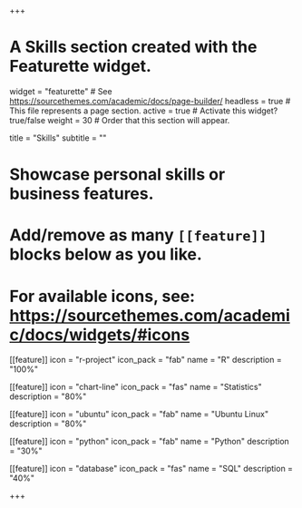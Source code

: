 +++
# A Skills section created with the Featurette widget.
widget = "featurette"  # See https://sourcethemes.com/academic/docs/page-builder/
headless = true  # This file represents a page section.
active = true  # Activate this widget? true/false
weight = 30  # Order that this section will appear.

title = "Skills"
subtitle = ""

# Showcase personal skills or business features.
# 
# Add/remove as many `[[feature]]` blocks below as you like.
# 
# For available icons, see: https://sourcethemes.com/academic/docs/widgets/#icons

[[feature]]
  icon = "r-project"
  icon_pack = "fab"
  name = "R"
  description = "100%"
  
[[feature]]
  icon = "chart-line"
  icon_pack = "fas"
  name = "Statistics"
  description = "80%"  

[[feature]]
  icon = "ubuntu"
  icon_pack = "fab"
  name = "Ubuntu Linux"
  description = "80%" 
  
[[feature]]
  icon = "python"
  icon_pack = "fab"
  name = "Python"
  description = "30%"  
  
[[feature]]
  icon = "database"
  icon_pack = "fas"
  name = "SQL"
  description = "40%" 
  
+++
